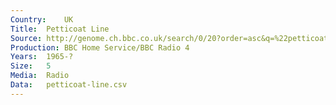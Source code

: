 ```yaml
---
Country:	UK
Title:	Petticoat Line
Source:	http://genome.ch.bbc.co.uk/search/0/20?order=asc&q=%22petticoat+line%22#search
Production:	BBC Home Service/BBC Radio 4
Years:	1965-?
Size:	5
Media:	Radio
Data:	petticoat-line.csv
---
```

